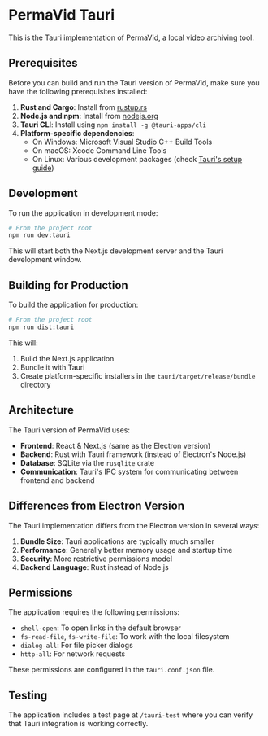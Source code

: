 # PermaVid Tauri

This is the Tauri implementation of PermaVid, a local video archiving tool.

## Prerequisites

Before you can build and run the Tauri version of PermaVid, make sure you have the following prerequisites installed:

1. **Rust and Cargo**: Install from [rustup.rs](https://rustup.rs/)
2. **Node.js and npm**: Install from [nodejs.org](https://nodejs.org/)
3. **Tauri CLI**: Install using `npm install -g @tauri-apps/cli`
4. **Platform-specific dependencies**:
   - On Windows: Microsoft Visual Studio C++ Build Tools
   - On macOS: Xcode Command Line Tools
   - On Linux: Various development packages (check [Tauri's setup guide](https://tauri.app/v1/guides/getting-started/prerequisites))

## Development

To run the application in development mode:

```bash
# From the project root
npm run dev:tauri
```

This will start both the Next.js development server and the Tauri development window.

## Building for Production

To build the application for production:

```bash
# From the project root
npm run dist:tauri
```

This will:
1. Build the Next.js application
2. Bundle it with Tauri
3. Create platform-specific installers in the `tauri/target/release/bundle` directory

## Architecture

The Tauri version of PermaVid uses:

- **Frontend**: React & Next.js (same as the Electron version)
- **Backend**: Rust with Tauri framework (instead of Electron's Node.js)
- **Database**: SQLite via the `rusqlite` crate
- **Communication**: Tauri's IPC system for communicating between frontend and backend

## Differences from Electron Version

The Tauri implementation differs from the Electron version in several ways:

1. **Bundle Size**: Tauri applications are typically much smaller
2. **Performance**: Generally better memory usage and startup time
3. **Security**: More restrictive permissions model
4. **Backend Language**: Rust instead of Node.js

## Permissions

The application requires the following permissions:

- `shell-open`: To open links in the default browser
- `fs-read-file`, `fs-write-file`: To work with the local filesystem
- `dialog-all`: For file picker dialogs
- `http-all`: For network requests

These permissions are configured in the `tauri.conf.json` file.

## Testing

The application includes a test page at `/tauri-test` where you can verify that Tauri integration is working correctly. 